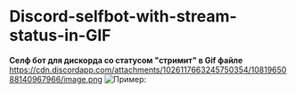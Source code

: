 # Discord-selfbot-with-stream-status-in-GIF
**Селф бот для дискорда со статусом "стримит" в Gif файле**
https://cdn.discordapp.com/attachments/1026117663245750354/1081965088140967966/image.png
![Пример:](https://cdn.discordapp.com/attachments/1026117663245750354/1081965088140967966/image.png)
